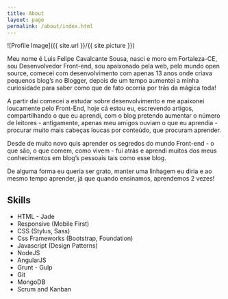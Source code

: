 ```yaml
---
title: About
layout: page
permalink: /about/index.html
---
```

![Profile Image]({{ site.url }}/{{ site.picture }})

<p>Meu nome é Luis Felipe Cavalcante Sousa, nasci e moro em Fortaleza-CE,
sou Desenvolvedor Front-end, sou apaixonado pela web, pelo mundo open source,
comecei com desenvolvimento com apenas 13 anos onde criava pequenos blog’s no Blogger,
depois de um tempo aumentei a minha curiosidade para saber como que de fato ocorria por trás da mágica toda! </p>

<p> A partir daí comecei a estudar sobre desenvolvimento e me apaixonei loucamente pelo Front-End,
hoje cá estou eu, escrevendo artigos, compartilhando o que eu aprendi, com o blog pretendo aumentar
o número de leitores - antigamente, apenas meu amigos ouviam o que eu aprendia - procurar muito mais
cabeças loucas por conteúdo, que procuram aprender. </p>

<p> Desde de muito novo quis aprender os segredos do mundo Front-end - o que são, o que comem, como vivem -
fui atrás e aprendi muitos dos meus conhecimentos em blog’s pessoais tais como esse blog. </p>

<p> De alguma forma eu queria ser grato, manter uma linhagem eu diria e ao mesmo tempo aprender,
já que quando ensinamos, aprendemos 2 vezes!</p>

<h2>Skills</h2>

<ul class="skill-list">
	<li>HTML - Jade</li>
	<li>Responsive (Mobile First)</li>
	<li>CSS (Stylus, Sass)</li>
	<li>Css Frameworks (Bootstrap, Foundation)</li>
	<li>Javascript (Design Patterns)</li>
	<li>NodeJS</li>
	<li>AngularJS</li>
	<li>Grunt - Gulp</li>
	<li>Git</li>
	<li>MongoDB</li>
	<li>Scrum and Kanban</li>
</ul>

<!-- <h2>Projects</h2> -->

<!-- <ul>
	<li><a href="https://github.com/">Lorem Lorem</a></li>
	<li><a href="https://github.com/">Ipsum Dolor</a></li>
	<li><a href="https://github.com/">Dolor Lorem</a></li>
</ul> -->
